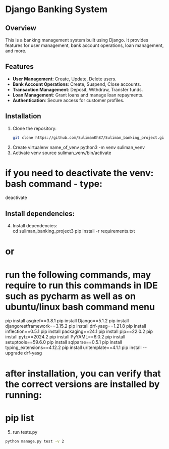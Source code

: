 # Django Banking System

## Overview
This is a banking management system built using Django. It provides features for user management, bank account operations, loan management, and more.

## Features
- **User Management**: Create, Update, Delete users.
- **Bank Account Operations**: Create, Suspend, Close accounts.
- **Transaction Management**: Deposit, Withdraw, Transfer funds.
- **Loan Management**: Grant loans and manage loan repayments.
- **Authentication**: Secure access for customer profiles.


## Installation
1. Clone the repository:
   ```bash
   git clone https://github.com/SulimanKh87/Suliman_banking_project.git
2. Create virtualenv name_of_venv
python3 -m venv suliman_venv
3. Activate venv
source suliman_venv/bin/activate
# if you need to deactivate the venv: bash command - type: 
deactivate 
## Install dependencies: 
4. Install dependencies:   
   cd suliman_banking_project3
   pip install -r requirements.txt
# or
# run the following commands, may require to run this commands in IDE such as pycharm as well as on ubuntu/linux bash command menu
pip install asgiref==3.8.1
pip install Django==5.1.2
pip install djangorestframework==3.15.2
pip install drf-yasg==1.21.8
pip install inflection==0.5.1
pip install packaging==24.1
pip install pip==22.0.2
pip install pytz==2024.2
pip install PyYAML==6.0.2
pip install setuptools==59.6.0
pip install sqlparse==0.5.1
pip install typing_extensions==4.12.2
pip install uritemplate==4.1.1
pip install --upgrade drf-yasg
# after installation, you can verify that the correct versions are installed by running:
# pip list

5. run tests.py
 ```bash
python manage.py test -v 2